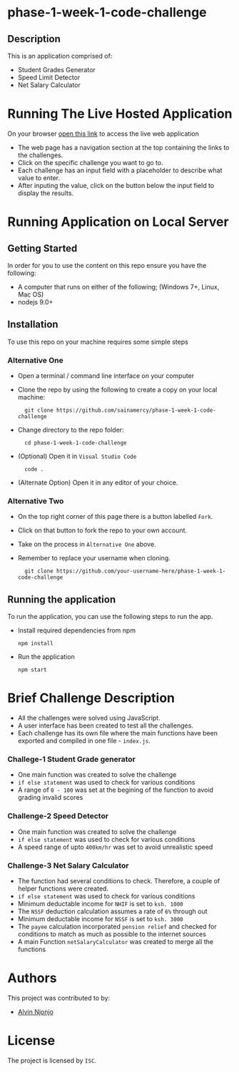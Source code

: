 # phase-1-week-1-code-challenge

## Description
This is an application comprised of:

- Student Grades Generator
- Speed Limit Detector
- Net Salary Calculator


# Running The Live Hosted Application 
On your browser [open this link](https://phase-1-week-1-code-challenge.vercel.app/) to access the live web application

* The web page has a navigation section at the top containing the links to the challenges.
* Click on the specific challenge you want to go to.
* Each challenge has an input field with a placeholder to describe what value to enter.
* After inputing the value, click on the button below the input field to display the results.

# Running Application on Local Server

## Getting Started
In order for you to use the content on this repo ensure you have the following:

* A computer that runs on either of the following; (Windows 7+, Linux, Mac OS)
*  nodejs 9.0+


## Installation

To use this repo on your machine requires some simple steps

### Alternative One

* Open a terminal / command line interface on your computer
* Clone the repo by using the following to create a copy on your local machine:

        git clone https://github.com/sainamercy/phase-1-week-1-code-challenge 
       
* Change directory to the repo folder:

        cd phase-1-week-1-code-challenge 

* (Optional) Open it in ``Visual Studio Code``

        code .

* (Alternate Option) Open it in any editor of your choice.

### Alternative Two

* On the top right corner of this page there is a button labelled ``Fork``.
* Click on that button to fork the repo to your own account.
* Take on the process in ``Alternative One`` above.
* Remember to replace your username when cloning.

        git clone https://github.com/your-username-here/phase-1-week-1-code-challenge


## Running the application

To run the application, you can use the following steps to run the app.

* Install required dependencies from npm

      npm install

* Run the application

      npm start

# Brief Challenge Description

* All the challenges were solved using JavaScript.
* A user interface has been created to test all the challenges.
* Each challenge has its own file where the main functions have been exported and compiled in one file - `index.js`.

### Challege-1 Student Grade generator

* One main function was created to solve the challenge
* `if else statement` was used to check for various conditions
* A range of `0 - 100` was set at the begining of the function to avoid grading invalid scores

### Challenge-2 Speed Detector

* One main function was created to solve the challenge
* `if else statement` was used to check for various conditions
* A speed range of upto `400km/hr` was set to avoid unrealistic speed

### Challenge-3 Net Salary Calculator

* The function had several conditions to check. Therefore, a couple of helper functions were created.
* `if else statement` was used to check for various conditions
* Minimum deductable income for `NHIF` is set to `ksh. 1000`
* The `NSSF` deduction calculation assumes a rate of `6%` through out
* Minimum deductable income for `NSSF` is set to `ksh. 3000`
* The `payee` calculation incorporated `pension relief` and checked for conditions to match as much as possible to the internet sources
* A main Function `netSalaryCalculator` was created to merge all the functions


# Authors
This project was contributed to by:
- [Alvin Njonjo](https://github.com/fela-Supa)

# License
The project is licensed by `ISC`.




